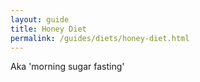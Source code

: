 ```yaml
---
layout: guide
title: Honey Diet
permalink: /guides/diets/honey-diet.html
---
```


Aka 'morning sugar fasting'